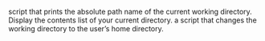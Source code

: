 script that prints the absolute path name of the current working directory.
Display the contents list of your current directory.
a script that changes the working directory to the user’s home directory.

